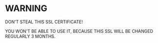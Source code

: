 # WARNING

DON'T STEAL THIS SSL CERTIFICATE!

YOU WON'T BE ABLE TO USE IT, BECAUSE THIS SSL WILL BE CHANGED REGULARLY 3 MONTHS.
